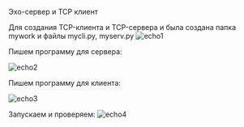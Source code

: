 Эхо-сервер и TCP клиент

Для создания TCP-клиента и TCP-сервера и была создана папка mywork и файлы mycli.py, myserv.py
![echo1](https://user-images.githubusercontent.com/91433112/141871029-20560c90-c122-4d87-86d9-94944b2e37e1.png)

Пишем программу для сервера:

![echo2](https://user-images.githubusercontent.com/91433112/141871032-1fd95f15-d2b9-48e1-9ec0-e74258189077.png)

Пишем программу для клиента:

![echo3](https://user-images.githubusercontent.com/91433112/141871033-e5a8e7bc-bd18-4bfb-8f06-6807e7c79bb3.png)

Запускаем и проверяем:
![echo4](https://user-images.githubusercontent.com/91433112/141871028-fe32de1b-27b9-4c11-9734-3a9c4741a0ea.png)
